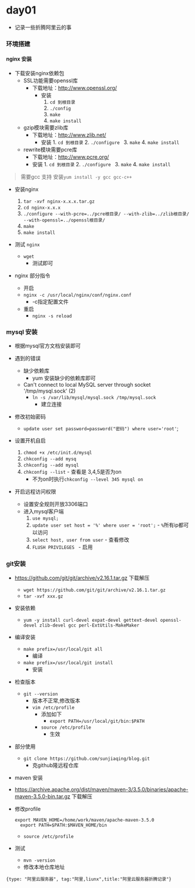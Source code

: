 # day01
- 记录一些折腾阿里云的事

### 环境搭建
#### nginx 安装
- 下载安装nginx依赖包
  - SSL功能需要openssl库
    - 下载地址：http://www.openssl.org/
      - 安装
         1. `cd 到根目录`
         2. `./config`
         3. `make`
         4. `make install`
  - gzip模块需要zlib库
    - 下载地址：http://www.zlib.net/
      - 安装
            1. `cd 到根目录`
            2. `./configure `
            3. `make`
            4. `make install`
  - rewrite模块需要pcre库
    - 下载地址：http://www.pcre.org/
    - 安装
          1. `cd 到根目录`
          2. `./configure `
          3. `make`
          4. `make install`
> 需要gcc 支持   安装`yum install -y gcc gcc-c++`
- 安装nginx
    1. `tar -xvf nginx-x.x.x.tar.gz`
    2. `cd nginx-x.x.x`
    3. `./configure --with-pcre=../pcre根目录/ --with-zlib=../zlib根目录/ --with-openssl=../openssl根目录/`
    4. `make`
    5. `make install`
- 测试 `nginx`
  - `wget`
    - 测试即可

- nginx 部分指令
  -  开启
    - `nginx -c /usr/local/nginx/conf/nginx.conf`
      - -c指定配置文件
  - 重启
    - `nginx -s reload`


### mysql 安装

- 根据mysql官方文档安装即可

- 遇到的错误
  - 缺少依赖库
    - yum 安装缺少的依赖库即可
  - Can't connect to local MySQL server through socket '/tmp/mysql.sock' (2)
    - `ln -s /var/lib/mysql/mysql.sock /tmp/mysql.sock`
      - 建立连接
- 修改初始密码
  - `update user set password=password("密码") where user='root'`;

- 设置开机自启
    1.  `chmod +x /etc/init.d/mysql`
    2. `chkconfig --add mysq`
    3. `chkconfig --add mysql`
    4. `chkconfig --list`
      - 查看是 3,4,5是否为on
        - 不为on时执行`chkconfig --level 345 mysql on`

- 开启远程访问权限
  - 设置安全规则开放3306端口
  - 进入mysql客户端
      1. `use mysql;`
      2. `update user set host = '%' where user = 'root';`
        - `%`所有ip都可以访问
      3. `select host, user from user`
        - 查看修改
      4. `FLUSH PRIVILEGES `
        - 启用

### git安装
- https://github.com/git/git/archive/v2.16.1.tar.gz 下载解压
  - `wget https://github.com/git/git/archive/v2.16.1.tar.gz`
  - `tar -xvf xxx.gz`
- 安装依赖
  - `yum -y install curl-devel expat-devel gettext-devel openssl-devel zlib-devel gcc perl-ExtUtils-MakeMaker`

- 编译安装
  - `make prefix=/usr/local/git all`
    - 编译
  - `make prefix=/usr/local/git install`
    - 安装
- 检查版本
  - `git --version`
    - 版本不正常,修改版本
    - `vim /etc/profile`
      - 添加如下
        - `export PATH=/usr/local/git/bin:$PATH`
      - `source /etc/profile`
        - 生效

- 部分使用
  - `git clone https://github.com/sunjiaqing/blog.git`
    - 克github隆远程仓库

- maven 安装
-  https://archive.apache.org/dist/maven/maven-3/3.5.0/binaries/apache-maven-3.5.0-bin.tar.gz 下载解压

- 修改profile
  ```
  export MAVEN_HOME=/home/work/maven/apache-maven-3.5.0
    export PATH=$PATH:$MAVEN_HOME/bin
  ```
  - `source /etc/profile`

- 测试
  - `mvn -version`
  - 修改本地仓库地址



```blog
{type: "阿里云服务器", tag:"阿里,liunx",title:"阿里云服务器折腾记录"}
```
